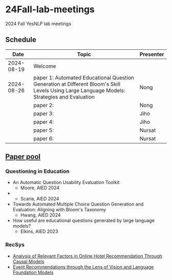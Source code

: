 # 24Fall-lab-meetings
2024 Fall YesNLP lab meetings

## Schedule

| Date       | Topic                                                                                                                                       | Presenter |
| ----       | -----                                                                                                                                       | --------  |
| 2024-08-19 | Welcome                                                                                                                                     |           |
| 2024-08-26 | paper 1: Automated Educational Question Generation at Different Bloom's Skill Levels Using Large Language Models: Strategies and Evaluation | Nong      |
|            | paper 2:                                                                                                                                    | Nong      |
|            | paper 3:                                                                                                                                    | Jiho      |
|            | paper 4:                                                                                                                                    | Jiho      |
|            | paper 5:                                                                                                                                    | Nursat    |
|            | paper 6:                                                                                                                                    | Nursat    |


## [Paper pool](https://drive.google.com/drive/folders/1KI1sa4jGvi_7DeexGg8w7k1n-hOM-vPw?usp=sharing)

### Questioning in Education

- An Automatic Question Usability Evaluation Toolkit
    - Moore, AIED 2024
- 
    - Scaria, AIED 2024
- Towards Automated Multiple Choice Question Generation and Evaluation: Aligning with Bloom's Taxonomy
    - Hwang, AIED 2024
- How useful are educational questions generated by large language models?
    - Elkins, AIED 2023


### RecSys

- [Analysis of Relevant Factors in Online Hotel Recommendation Through Causal Models
](https://kennesawedu-my.sharepoint.com/:b:/g/personal/jnoh3_kennesaw_edu/EfDL556B6ilFgHwInE1unhIBa1zyk7weOvLxVKqEIK42ww?e=ZCuuBn)
- [Event Recommendations through the Lens of Vision and Language Foundation Models](https://kennesawedu-my.sharepoint.com/:b:/g/personal/jnoh3_kennesaw_edu/EW8QcwEGNv5GsaVNy4piQmUBasnFX6am1S8OCgWI0_sVQA?e=7czkLK)

